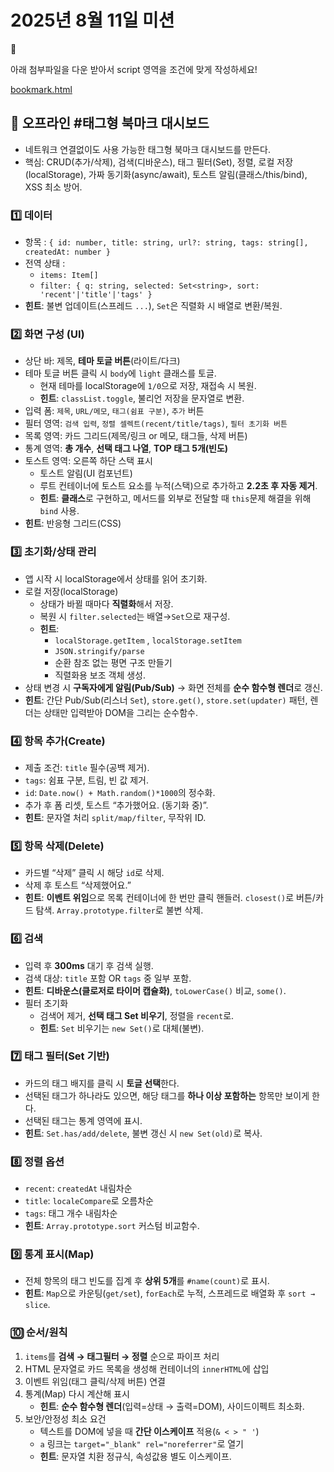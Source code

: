 # 2025년 8월 11일 미션

<aside>
🍌

아래 첨부파일을 다운 받아서 script 영역을 조건에 맞게 작성하세요!

[bookmark.html](attachment:aa2dd853-68d6-4e59-bf63-aae2590f4f9b:bookmark.html)

</aside>

## 🔖 오프라인 #태그형 북마크 대시보드

- 네트워크 연결없이도 사용 가능한 태그형 북마크 대시보드를 만든다.
- 핵심: CRUD(추가/삭제), 검색(디바운스), 태그 필터(Set), 정렬, 로컬 저장(localStorage), 가짜 동기화(async/await), 토스트 알림(클래스/this/bind), XSS 최소 방어.

### 1️⃣ 데이터

- 항목 : `{ id: number, title: string, url?: string, tags: string[], createdAt: number }`
- 전역 상태 :
    - `items: Item[]`
    - `filter: { q: string, selected: Set<string>, sort: 'recent'|'title'|'tags' }`
- **힌트**: 불변 업데이트(스프레드 `...`), `Set`은 직렬화 시 배열로 변환/복원.

### 2️⃣ 화면 구성 (UI)

- 상단 바: 제목, **테마 토글 버튼**(라이트/다크)
- 테마 토글 버튼 클릭 시 `body`에 `light` 클래스를 토글.
    - 현재 테마를 localStorage에 `1/0`으로 저장, 재접속 시 복원.
    - **힌트**: `classList.toggle`, 불리언 저장을 문자열로 변환.
- 입력 폼: `제목`, `URL/메모`, `태그(쉼표 구분)`, `추가` 버튼
- 필터 영역: `검색 입력`, `정렬 셀렉트(recent/title/tags)`, `필터 초기화 버튼`
- 목록 영역: 카드 그리드(제목/링크 or 메모, 태그들, 삭제 버튼)
- 통계 영역: **총 개수**, **선택 태그 나열**, **TOP 태그 5개(빈도)**
- 토스트 영역: 오른쪽 하단 스택 표시
    - 토스트 알림(UI 컴포넌트)
    - 루트 컨테이너에 토스트 요소를 누적(스택)으로 추가하고 **2.2초 후 자동 제거**.
    - **힌트**: **클래스**로 구현하고, 메서드를 외부로 전달할 때 `this`문제 해결을 위해 `bind` 사용.
- **힌트**: 반응형 그리드(CSS)

### 3️⃣ 초기화/상태 관리

- 앱 시작 시 localStorage에서 상태를 읽어 초기화.
- 로컬 저장(localStorage)
    - 상태가 바뀔 때마다 **직렬화**해서 저장.
    - 복원 시 `filter.selected`는 배열→`Set`으로 재구성.
    - **힌트**:
        - `localStorage.getItem` , `localStorage.setItem`
        - `JSON.stringify/parse`
        - 순환 참조 없는 평면 구조 만들기
        - 직렬화용 보조 객체 생성.
- 상태 변경 시 **구독자에게 알림(Pub/Sub)** → 화면 전체를 **순수 함수형 렌더**로 갱신.
- **힌트**: 간단 Pub/Sub(리스너 `Set`), `store.get()`, `store.set(updater)` 패턴, 렌더는 상태만 입력받아 DOM을 그리는 순수함수.

### 4️⃣ 항목 추가(Create)

- 제출 조건: `title` 필수(공백 제거).
- `tags`: 쉼표 구분, 트림, 빈 값 제거.
- `id`: `Date.now() + Math.random()*1000`의 정수화.
- 추가 후 폼 리셋, 토스트 “추가했어요. (동기화 중)”.
- **힌트**: 문자열 처리 `split/map/filter`, 무작위 ID.

### 5️⃣ 항목 삭제(Delete)

- 카드별 “삭제” 클릭 시 해당 `id`로 삭제.
- 삭제 후 토스트 “삭제했어요.”
- **힌트**: **이벤트 위임**으로 목록 컨테이너에 한 번만 클릭 핸들러. `closest()`로 버튼/카드 탐색. `Array.prototype.filter`로 불변 삭제.

### 6️⃣ 검색

- 입력 후 **300ms** 대기 후 검색 실행.
- 검색 대상: `title` 포함 OR `tags` 중 일부 포함.
- **힌트**: **디바운스(클로저로 타이머 캡슐화)**, `toLowerCase()` 비교, `some()`.
- 필터 초기화
    - 검색어 제거, **선택 태그 Set 비우기**, 정렬을 `recent`로.
    - **힌트**: `Set` 비우기는 `new Set()`로 대체(불변).

### 7️⃣ 태그 필터(Set 기반)

- 카드의 태그 배지를 클릭 시 **토글 선택**한다.
- 선택된 태그가 하나라도 있으면, 해당 태그를 **하나 이상 포함하는** 항목만 보이게 한다.
- 선택된 태그는 통계 영역에 표시.
- **힌트**: `Set.has/add/delete`, 불변 갱신 시 `new Set(old)`로 복사.

### 8️⃣ 정렬 옵션

- `recent`: `createdAt` 내림차순
- `title`: `localeCompare`로 오름차순
- `tags`: 태그 개수 내림차순
- **힌트**: `Array.prototype.sort` 커스텀 비교함수.

### 9️⃣ 통계 표시(Map)

- 전체 항목의 태그 빈도를 집계 후 **상위 5개**를 `#name(count)`로 표시.
- **힌트**: `Map`으로 카운팅(`get/set`), `forEach`로 누적, 스프레드로 배열화 후 `sort → slice`.

### 🔟 순서/원칙

1. `items`를 **검색 → 태그필터 → 정렬** 순으로 파이프 처리
2. HTML 문자열로 카드 목록을 생성해 컨테이너의 `innerHTML`에 삽입
3. 이벤트 위임(태그 클릭/삭제 버튼) 연결
4. 통계(Map) 다시 계산해 표시
    - **힌트**: **순수 함수형 렌더**(입력=상태 → 출력=DOM), 사이드이펙트 최소화.
5. 보안/안정성 최소 요건
    - 텍스트를 DOM에 넣을 때 **간단 이스케이프** 적용(`& < > " '`)
    - `a` 링크는 `target="_blank" rel="noreferrer"`로 열기
    - **힌트**: 문자열 치환 정규식, 속성값용 별도 이스케이프.